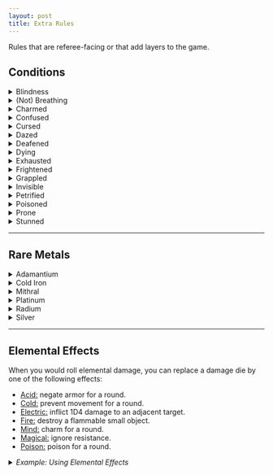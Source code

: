 ```yaml
---
layout: post
title: Extra Rules
---
```


Rules that are referee-facing or that add layers to the game.

## Conditions

<details markdown="1">
<summary>Blindness</summary>
You can't see or make ranged attacks. Attacking and Dodging are hard rolls.
</details>

<details markdown="1">
<summary>(Not) Breathing</summary>
You can hold your breath for as many rounds as your Fortitude. If you take damage while holding your breath, you must make a Fortitude save. On failure, you start dying.
</details>

<details markdown="1">
<summary>Charmed</summary>
You fail all rolls against your charmer. If you attack, hurt, or say anything bad about them, you take 1 mind damage.
</details>

<details markdown="1">
<summary>Confused</summary>
Roll a D6. You must spend your turn interacting with: 1) the player on your right; 2) the player on your left; 3) yourself; 4) the closest monster; 5) the environment; 6) oblivion.
</details>

<details markdown="1">
<summary>Cursed</summary>
You cannot benefit from magic.
</details>

<details markdown="1">
<summary>Dazed</summary>
You can act OR move on your turn.  
</details>

<details markdown="1">
<summary>Deafened</summary>
You can't hear. Your teammates cannot talk to you or about you.
</details>

<details markdown="1">
<summary>Dying</summary>
See [Dying, Wounds & Healing](/2020/11/09/base-rules/) in the base rules.
</details>

<details markdown="1">
<summary>Exhausted</summary>
-1 Inventory and Psyche slots. Cumulative.
</details>

<details markdown="1">
<summary>Frightened</summary>
You cannot interact with the source of your fear until you have spent a full turn without seeing it. Roll a D6: 1) drop whatever you are holding; 2) scream; 3) fall prone; 4) grapple the closest ally or object; 5) you are stunned for one turn; 6) run away.
</details>

<details markdown="1">
<summary>Grappled</summary>
You cannot move. Roll a D6: 1) your head/mouth/throat is stuck, you can't breathe; 2) left leg; 3) right leg; 4) left arm; 5) right arm; 6) an item you wear or hold is stuck.
</details>

<details markdown="1">
<summary>Invisible</summary>
Attacking and Dodging are easy rolls. You cannot be seen.
</details>

<details markdown="1">
<summary>Petrified</summary>
You skip your turn. All rolls are hard. You resist the first 10 damage of each attack.
</details>

<details markdown="1">
<summary>Poisoned</summary>
You are disadvantaged in all your actions. Specific poisons can have unique additional effects too.
</details>

<details markdown="1">
<summary>Prone</summary>
Attacking and dodging in melee is hard. Dodging ranged attacks is easy. Standing up takes all your turn's movement.
</details>

<details markdown="1">
<summary>Stunned</summary>
You skip your turn. All rolls are hard.
</details>

---

## Rare Metals

<details markdown="1">
<summary>Adamantium</summary>
Nothing is more solid than adamantium. Adamantium weapons ignore armor. Adamantium objects are unbreakable and combo with the Fighter's [parry](https://saltygoo.github.io/class/fighter#parry) ability.
</details>

<details markdown="1">
<summary>Cold Iron</summary>
A fairie that touches cold iron loses all abilities and resistances for a turn. They can smell it.
</details>

<details markdown="1">
<summary>Mithral</summary>
Mithral is light like cloth. Attack rolls made with mithral weapons are easy rolls but the damage die is one size smaller. Mithral armor doesn't impede movement.
</details>

<details markdown="1">
<summary>Platinum</summary>
Platinum repairs itself after 10 minutes and as such combos with the Fighter's [parry](https://saltygoo.github.io/class/fighter#parry) ability. Platinum weapons ignore the resistances of aberrations as well as their horrid immortality.
</details>

<details markdown="1">
<summary>Radium</summary>
Radium sheds light like a candle. It ignores the resistances of celestial creatures like angels and devils. After each adventure spent carrying radium, save or gain a [mutation](https://coinsandscrolls.blogspot.com/2018/01/osr-1d500-biological-mutations.html).
</details>

<details markdown="1">
<summary>Silver</summary>
Silvered weapons ignore all the resistances of undead creatures and of creatures that are not in their true form.
</details>

---

## Elemental Effects

When you would roll elemental damage, you can replace a damage die by one of the following effects:

- <ins>Acid:</ins> negate armor for a round.
- <ins>Cold:</ins> prevent movement for a round.
- <ins>Electric:</ins> inflict 1D4 damage to an adjacent target.
- <ins>Fire:</ins> destroy a flammable small object.
- <ins>Mind:</ins> charm for a round.
- <ins>Magical:</ins> ignore resistance.
- <ins>Poison:</ins> poison for a round.

<details markdown="1">
<summary><i>Example: Using Elemental Effects</i></summary>
*Morgana the Vile casts a spell inflicting 2D6 electric damage to a goblin. She can choose to inflict only 1D6 damage the target and 1D4 damage to another adjacent goblin instead.*

*Jean has a sword of frost inflicting 1D8 damage, but he wants to capture a goblin alive. On a hit, he decides to inflict no damage and freeze the goblin on the spot instead.*
</details>

